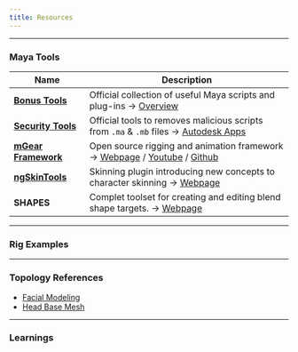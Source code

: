 ```yaml
---
title: Resources
---
```


___
### Maya Tools

| Name                | Description         
| --------------------  | --------------------
| [**Bonus Tools**](https://github.com/mindsbreaker/rigging-course/blob/main/content_files/tools/bonusTools.zip?raw=true)  | Official collection of useful Maya scripts and plug-ins -> [Overview](https://www.youtube.com/watch?v=JX6CBJXErQE&list=PLRhyUhUvvnOTWQP527tK_msQwDgstzIc_)
| [**Security Tools**](https://github.com/mindsbreaker/rigging-course/blob/main/content_files/tools/mayaScanner.zip?raw=true)  | Official tools to removes malicious scripts from `.ma` & `.mb` files -> [Autodesk Apps](https://apps.autodesk.com/en)  
| [**mGear Framework**](https://github.com/mindsbreaker/rigging-course/blob/main/content_files/tools/mGear.zip?raw=true)  | Open source rigging and animation framework -> [Webpage](http://www.mgear-framework.com/) / [Youtube](https://www.youtube.com/c/mGearRiggingFramework) / [Github](https://github.com/mgear-dev)
| [**ngSkinTools**](https://github.com/mindsbreaker/rigging-course/blob/main/content_files/tools/ngSkinTools.zip?raw=true)  | Skinning plugin introducing new concepts to character skinning -> [Webpage](https://www.ngskintools.com)  
| **SHAPES**  | Complet toolset for creating and editing blend shape targets. -> [Webpage](https://www.braverabbit.com/shapes/)  

___
### Rig Examples

___
### Topology References

- [Facial Modeling](https://www.sergicaballer.com/3d-facial-modeling-timelapse/)  
- [Head Base Mesh](https://loicpinsard.netlify.app/basemesh/)  

___
### Learnings